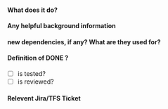 #### What does it do?
#### Any helpful background information
#### new dependencies, if any? What are they used for?
#### Definition of DONE ?
- [ ] is tested?
- [ ] is reviewed?
#### Relevent Jira/TFS Ticket
